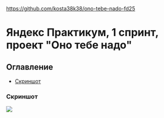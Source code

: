  https://github.com/kosta38k38/ono-tebe-nado-fd25
 # Яндекс Практикум, 1 спринт, проект "Оно тебе надо"
 ## Оглавление

- [Скриншот](#скриншот)
### Скриншот

![](screenshot(2).png)



